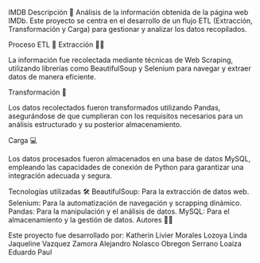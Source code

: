 IMDB
Descripción 📄
Análisis de la información obtenida de la página web IMDb. Este proyecto se centra en el desarrollo de un flujo ETL (Extracción, Transformación y Carga) para gestionar y analizar los datos recopilados.

Proceso ETL 🔄
Extracción 🕵️‍♂️

La información fue recolectada mediante técnicas de Web Scraping, utilizando librerías como BeautifulSoup y Selenium para navegar y extraer datos de manera eficiente.

Transformación 🔧

Los datos recolectados fueron transformados utilizando Pandas, asegurándose de que cumplieran con los requisitos necesarios para un análisis estructurado y su posterior almacenamiento.

Carga 💻

Los datos procesados fueron almacenados en una base de datos MySQL, empleando las capacidades de conexión de Python para garantizar una integración adecuada y segura.

Tecnologías utilizadas 🛠️
BeautifulSoup: Para la extracción de datos web.
Selenium: Para la automatización de navegación y scrapping dinámico.
Pandas: Para la manipulación y el análisis de datos.
MySQL: Para el almacenamiento y la gestión de datos.
Autores 👩‍💻

Este proyecto fue desarrollado por:
Katherin Livier Morales Lozoya
Linda Jaqueline Vazquez Zamora
Alejandro Nolasco Obregon
Serrano Loaiza Eduardo Paul


